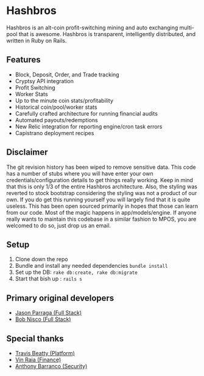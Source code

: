Hashbros
======
Hashbros is an alt-coin profit-switching mining and auto exchanging multi-pool that is awesome. Hashbros is transparent, intelligently distributed, and written in Ruby on Rails.

## Features
* Block, Deposit, Order, and Trade tracking
* Cryptsy API integration
* Profit Switching
* Worker Stats
* Up to the minute coin stats/profitability
* Historical coin/pool/worker stats
* Carefully crafted architecture for running financial audits
* Automated payouts/redemptions
* New Relic integration for reporting engine/cron task errors
* Capistrano deployment recipes

## Disclaimer
The git revision history has been wiped to remove sensitive data. This code has a number of stubs where you will have enter your own credentials/configuration details to get things really working. Keep in mind that this is only 1/3 of the entire Hashbros architecture. Also, the styling was reverted to stock bootstrap considering the styling was not a product of our own. If you do get this running yourself you will largely find that it is quite useless. This has been open sourced primarily in hopes that those can learn from our code. Most of the magic happens in app/models/engine. If anyone really wants to maintain this codebase in a similar fashion to MPOS, you are welcomed to do so, just drop us an email. 

## Setup
1. Clone down the repo
2. Bundle and install any needed dependencies `bundle install`
3. Set up the DB: `rake db:create, rake db:migrate`
4. Start that bish up : `rails s`

## Primary original developers
* [Jason Parraga (Full Stack)](https://github.com/Sovietaced)
* [Bob Nisco (Full Stack)](https://github.com/BobNisco)
## Special thanks
* [Travis Beatty (Platform)](https://github.com/travisby)
* [Vin Raia (Finance)](https://github.com/VincentRaia)
* [Anthony Barranco (Security)](https://github.com/AnthonyB28)

